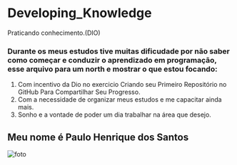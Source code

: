 # Developing_Knowledge
Praticando conhecimento.(DIO)

### Durante os meus estudos tive muitas dificudade por não saber como começar e conduzir o aprendizado em programação, esse arquivo para um north e mostrar o que estou focando:

1) Com incentivo da Dio no exercicio Criando seu Primeiro Repositório no GitHub Para Compartilhar Seu Progresso.
2) Com a necessidade de organizar meus estudos e me capacitar ainda mais.
3) Sonho e a vontade de poder um dia trabalhar na área que desejo.


## Meu nome é Paulo Henrique dos Santos
![foto](https://avatars.githubusercontent.com/u/64332760?s=40&v=4)

